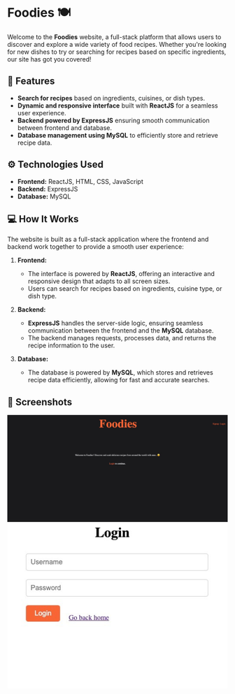 # Foodies 🍽️

Welcome to the **Foodies** website, a full-stack platform that allows users to discover and explore a wide variety of food recipes. Whether you're looking for new dishes to try or searching for recipes based on specific ingredients, our site has got you covered!

## 🚀 Features
- **Search for recipes** based on ingredients, cuisines, or dish types.
- **Dynamic and responsive interface** built with **ReactJS** for a seamless user experience.
- **Backend powered by ExpressJS** ensuring smooth communication between frontend and database.
- **Database management using MySQL** to efficiently store and retrieve recipe data.

## ⚙️ Technologies Used
- **Frontend:** ReactJS, HTML, CSS, JavaScript
- **Backend:** ExpressJS
- **Database:** MySQL

## 💻 How It Works

The website is built as a full-stack application where the frontend and backend work together to provide a smooth user experience:

1. **Frontend:**
   - The interface is powered by **ReactJS**, offering an interactive and responsive design that adapts to all screen sizes.
   - Users can search for recipes based on ingredients, cuisine type, or dish type.

2. **Backend:**
   - **ExpressJS** handles the server-side logic, ensuring seamless communication between the frontend and the **MySQL** database.
   - The backend manages requests, processes data, and returns the recipe information to the user.

3. **Database:**
   - The database is powered by **MySQL**, which stores and retrieves recipe data efficiently, allowing for fast and accurate searches.

## 📸 Screenshots

![Foodies Website Screenshot](https://raw.githubusercontent.com/ARMAN8910/foodies/cec97a64e3456b74726416934e75eb989dc82cfb/ph1.jpeg)
![Foodies Website Screenshot](https://raw.githubusercontent.com/ARMAN8910/foodies/ece98ef53e2916e957508d0a0fad45978afb0de8/ph2.jpeg)






